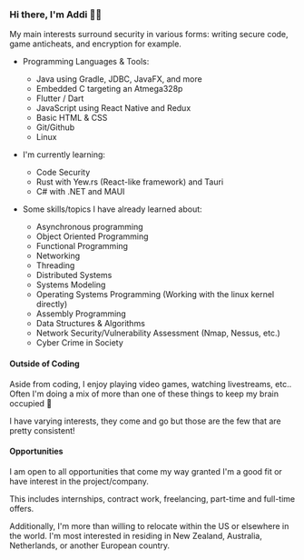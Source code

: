 ### Hi there, I'm Addi 👋🏻

My main interests surround security in various forms: writing secure code, game anticheats, and encryption for example.

- Programming Languages & Tools:
  - Java using Gradle, JDBC, JavaFX, and more
  - Embedded C targeting an Atmega328p
  - Flutter / Dart
  - JavaScript using React Native and Redux
  - Basic HTML & CSS
  - Git/Github
  - Linux 

- I'm currently learning:
  - Code Security
  - Rust with Yew.rs (React-like framework) and Tauri
  - C# with .NET and MAUI
  
- Some skills/topics I have already learned about:
  - Asynchronous programming
  - Object Oriented Programming
  - Functional Programming
  - Networking
  - Threading
  - Distributed Systems
  - Systems Modeling
  - Operating Systems Programming (Working with the linux kernel directly)
  - Assembly Programming
  - Data Structures & Algorithms
  - Network Security/Vulnerability Assessment (Nmap, Nessus, etc.)
  - Cyber Crime in Society

 #### Outside of Coding
 
 Aside from coding, I enjoy playing video games, watching livestreams, etc.. Often I'm doing a mix of more than one of these things to keep my brain occupied 🙂 
 
 I have varying interests, they come and go but those are the few that are pretty consistent!
 
 #### Opportunities
 
 I am open to all opportunities that come my way granted I'm a good fit or have interest in the project/company.  
 
 This includes internships, contract work, freelancing, part-time and full-time offers.
 
 Additionally, I'm more than willing to relocate within the US or elsewhere in the world.  I'm most interested in residing in New Zealand, Australia, Netherlands, or another European country.  

